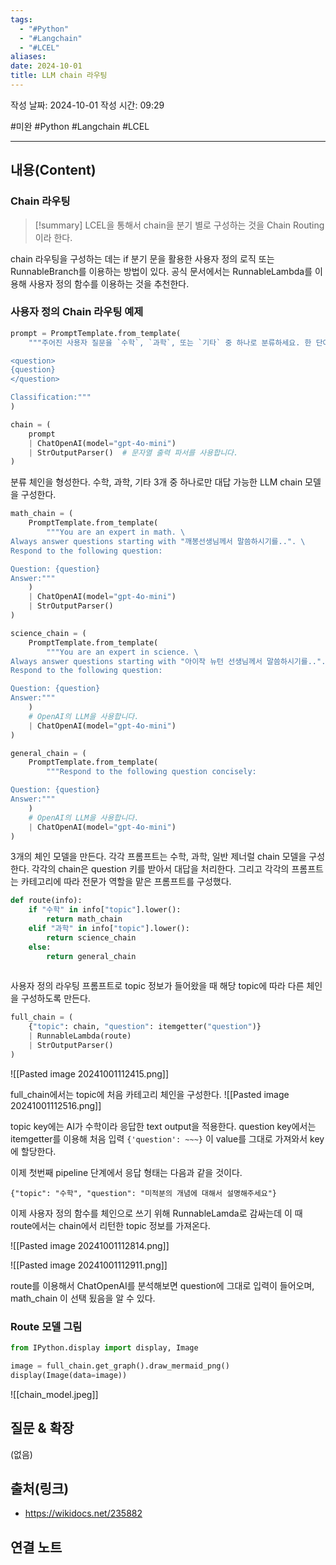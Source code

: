 ```yaml
---
tags:
  - "#Python"
  - "#Langchain"
  - "#LCEL"
aliases: 
date: 2024-10-01
title: LLM chain 라우팅
---
```

작성 날짜: 2024-10-01
작성 시간: 09:29

#미완 #Python #Langchain #LCEL 

----
## 내용(Content)

### Chain 라우팅

>[!summary]
> LCEL을 통해서 chain을 분기 별로 구성하는 것을 Chain Routing이라 한다.

chain 라우팅을 구성하는 데는 if 분기 문을 활용한 사용자 정의 로직 또는 RunnableBranch를 이용하는 방법이 있다. 공식 문서에서는 RunnableLambda를 이용해 사용자 정의 함수를 이용하는 것을 추천한다.

### 사용자 정의 Chain 라우팅 예제


```python
prompt = PromptTemplate.from_template(
    """주어진 사용자 질문을 `수학`, `과학`, 또는 `기타` 중 하나로 분류하세요. 한 단어 이상으로 응답하지 마세요.

<question>
{question}
</question>

Classification:"""
)

chain = (
    prompt
    | ChatOpenAI(model="gpt-4o-mini")
    | StrOutputParser()  # 문자열 출력 파서를 사용합니다.
)

```

분류 체인을 형성한다.
수학, 과학, 기타 3개 중 하나로만 대답 가능한 LLM chain 모델을 구성한다.

```python
math_chain = (
    PromptTemplate.from_template(
        """You are an expert in math. \
Always answer questions starting with "깨봉선생님께서 말씀하시기를..". \
Respond to the following question:

Question: {question}
Answer:"""
    )
    | ChatOpenAI(model="gpt-4o-mini")
    | StrOutputParser()
)

science_chain = (
    PromptTemplate.from_template(
        """You are an expert in science. \
Always answer questions starting with "아이작 뉴턴 선생님께서 말씀하시기를..". \
Respond to the following question:

Question: {question}
Answer:"""
    )
    # OpenAI의 LLM을 사용합니다.
    | ChatOpenAI(model="gpt-4o-mini")
)

general_chain = (
    PromptTemplate.from_template(
        """Respond to the following question concisely:

Question: {question}
Answer:"""
    )
    # OpenAI의 LLM을 사용합니다.
    | ChatOpenAI(model="gpt-4o-mini")
)
```

3개의 체인 모델을 만든다. 각각 프롬프트는 수학, 과학, 일반 제너럴 chain 모델을 구성한다.
각각의 chain은 question 키를 받아서 대답을 처리한다. 그리고 각각의 프롬프트는 카테고리에 따라 전문가 역할을 맡은 프롬프트를 구성했다.

```python
def route(info):
    if "수학" in info["topic"].lower():
        return math_chain
    elif "과학" in info["topic"].lower():
        return science_chain
    else:
        return general_chain
    
```

사용자 정의 라우팅 프롬프트로 topic 정보가 들어왔을 때 해당 topic에 따라 다른 체인을 구성하도록 만든다.

```python
full_chain = (
    {"topic": chain, "question": itemgetter("question")}
    | RunnableLambda(route)
    | StrOutputParser()
)
```

![[Pasted image 20241001112415.png]]

full_chain에서는 topic에 처음 카테고리 체인을 구성한다.
![[Pasted image 20241001112516.png]]

topic key에는 AI가 수학이라 응답한 text output을 적용한다. question key에서는 itemgetter를 이용해 처음 입력 `{'question': ~~~}` 이 value를 그대로 가져와서 key에 할당한다.

이제 첫번째 pipeline 단계에서 응답 형태는 다음과 같을 것이다.

```text
{"topic": "수학", "question": "미적분의 개념에 대해서 설명해주세요"}
```

이제 사용자 정의 함수를 체인으로 쓰기 위해 RunnableLamda로 감싸는데 이 때 route에서는 chain에서 리턴한 topic 정보를 가져온다.

![[Pasted image 20241001112814.png]]

![[Pasted image 20241001112911.png]]

route를 이용해서 ChatOpenAI를 분석해보면 question에 그대로 입력이 들어오며, math_chain 이 선택 됬음을 알 수 있다.

### Route 모델 그림

```python
from IPython.display import display, Image

image = full_chain.get_graph().draw_mermaid_png()
display(Image(data=image))
```

![[chain_model.jpeg]]


## 질문 & 확장

(없음)

## 출처(링크)

- https://wikidocs.net/235882

## 연결 노트










